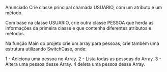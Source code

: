 Anunciado
Crie classe principal chamada USUARIO, com um atributo e um método.

Com base na classe USUARIO, crie outra classe PESSOA que herda as informações da primeira classe e que contenha diferentes atributos e métodos.

Na função Main do projeto crie um array para pessoas, crie também uma estrutura utilizando SwitchCase, onde:

1 - Adiciona uma pessoa no Array.
2 - Lista todas as pessoas do Array.
3 - Altera uma pessoa desse Array.
4 deleta uma pessoa desse Array.